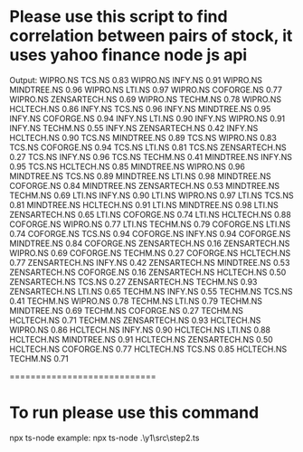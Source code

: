 # Please use this script to find correlation between pairs of stock, it uses yahoo finance node js api 

Output:
WIPRO.NS
TCS.NS
0.83
WIPRO.NS
INFY.NS
0.91
WIPRO.NS
MINDTREE.NS
0.96
WIPRO.NS
LTI.NS
0.97
WIPRO.NS
COFORGE.NS
0.77
WIPRO.NS
ZENSARTECH.NS
0.69
WIPRO.NS
TECHM.NS
0.78
WIPRO.NS
HCLTECH.NS
0.86
INFY.NS
TCS.NS
0.96
INFY.NS
MINDTREE.NS
0.95
INFY.NS
COFORGE.NS
0.94
INFY.NS
LTI.NS
0.90
INFY.NS
WIPRO.NS
0.91
INFY.NS
TECHM.NS
0.55
INFY.NS
ZENSARTECH.NS
0.42
INFY.NS
HCLTECH.NS
0.90
TCS.NS
MINDTREE.NS
0.89
TCS.NS
WIPRO.NS
0.83
TCS.NS
COFORGE.NS
0.94
TCS.NS
LTI.NS
0.81
TCS.NS
ZENSARTECH.NS
0.27
TCS.NS
INFY.NS
0.96
TCS.NS
TECHM.NS
0.41
MINDTREE.NS
INFY.NS
0.95
TCS.NS
HCLTECH.NS
0.85
MINDTREE.NS
WIPRO.NS
0.96
MINDTREE.NS
TCS.NS
0.89
MINDTREE.NS
LTI.NS
0.98
MINDTREE.NS
COFORGE.NS
0.84
MINDTREE.NS
ZENSARTECH.NS
0.53
MINDTREE.NS
TECHM.NS
0.69
LTI.NS
INFY.NS
0.90
LTI.NS
WIPRO.NS
0.97
LTI.NS
TCS.NS
0.81
MINDTREE.NS
HCLTECH.NS
0.91
LTI.NS
MINDTREE.NS
0.98
LTI.NS
ZENSARTECH.NS
0.65
LTI.NS
COFORGE.NS
0.74
LTI.NS
HCLTECH.NS
0.88
COFORGE.NS
WIPRO.NS
0.77
LTI.NS
TECHM.NS
0.79
COFORGE.NS
LTI.NS
0.74
COFORGE.NS
TCS.NS
0.94
COFORGE.NS
INFY.NS
0.94
COFORGE.NS
MINDTREE.NS
0.84
COFORGE.NS
ZENSARTECH.NS
0.16
ZENSARTECH.NS
WIPRO.NS
0.69
COFORGE.NS
TECHM.NS
0.27
COFORGE.NS
HCLTECH.NS
0.77
ZENSARTECH.NS
INFY.NS
0.42
ZENSARTECH.NS
MINDTREE.NS
0.53
ZENSARTECH.NS
COFORGE.NS
0.16
ZENSARTECH.NS
HCLTECH.NS
0.50
ZENSARTECH.NS
TCS.NS
0.27
ZENSARTECH.NS
TECHM.NS
0.93
ZENSARTECH.NS
LTI.NS
0.65
TECHM.NS
INFY.NS
0.55
TECHM.NS
TCS.NS
0.41
TECHM.NS
WIPRO.NS
0.78
TECHM.NS
LTI.NS
0.79
TECHM.NS
MINDTREE.NS
0.69
TECHM.NS
COFORGE.NS
0.27
TECHM.NS
HCLTECH.NS
0.71
TECHM.NS
ZENSARTECH.NS
0.93
HCLTECH.NS
WIPRO.NS
0.86
HCLTECH.NS
INFY.NS
0.90
HCLTECH.NS
LTI.NS
0.88
HCLTECH.NS
MINDTREE.NS
0.91
HCLTECH.NS
ZENSARTECH.NS
0.50
HCLTECH.NS
COFORGE.NS
0.77
HCLTECH.NS
TCS.NS
0.85
HCLTECH.NS
TECHM.NS
0.71

============================

# To run please use this command 
npx ts-node <path of script>
example:
npx ts-node .\y1\src\step2.ts  


